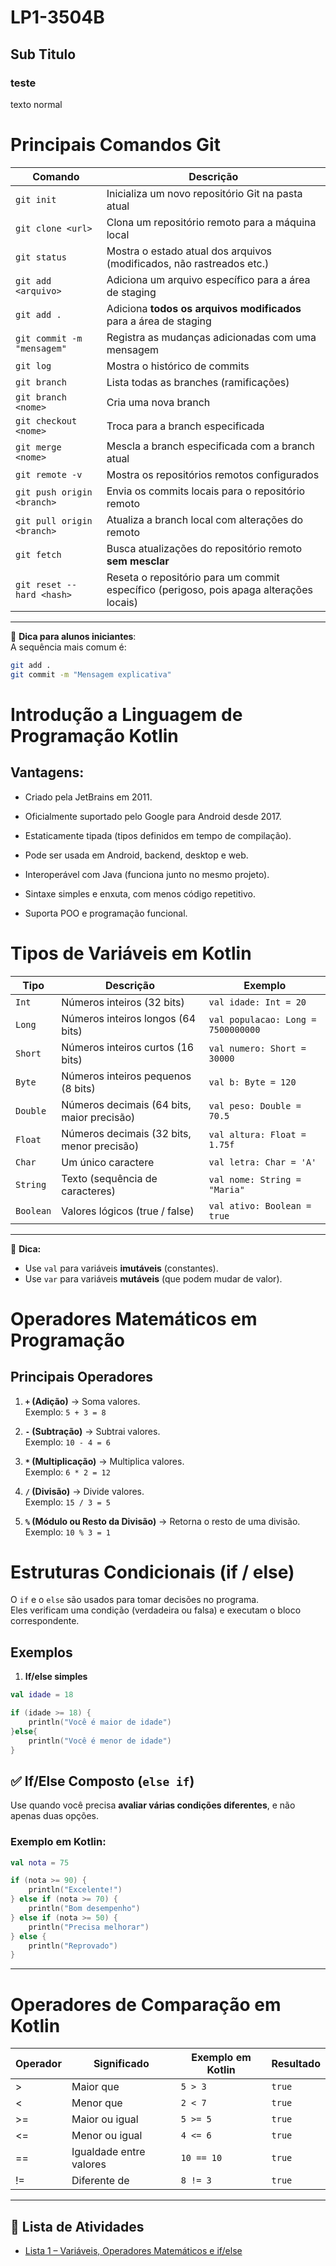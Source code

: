# LP1-3504B
## Sub Titulo
### teste
texto normal

# Principais Comandos Git

| Comando | Descrição |
|---------|-----------|
| `git init` | Inicializa um novo repositório Git na pasta atual |
| `git clone <url>` | Clona um repositório remoto para a máquina local |
| `git status` | Mostra o estado atual dos arquivos (modificados, não rastreados etc.) |
| `git add <arquivo>` | Adiciona um arquivo específico para a área de staging |
| `git add .` | Adiciona **todos os arquivos modificados** para a área de staging |
| `git commit -m "mensagem"` | Registra as mudanças adicionadas com uma mensagem |
| `git log` | Mostra o histórico de commits |
| `git branch` | Lista todas as branches (ramificações) |
| `git branch <nome>` | Cria uma nova branch |
| `git checkout <nome>` | Troca para a branch especificada |
| `git merge <nome>` | Mescla a branch especificada com a branch atual |
| `git remote -v` | Mostra os repositórios remotos configurados |
| `git push origin <branch>` | Envia os commits locais para o repositório remoto |
| `git pull origin <branch>` | Atualiza a branch local com alterações do remoto |
| `git fetch` | Busca atualizações do repositório remoto **sem mesclar** |
| `git reset --hard <hash>` | Reseta o repositório para um commit específico (perigoso, pois apaga alterações locais) |

---

📌 **Dica para alunos iniciantes**:  
A sequência mais comum é:  
```bash
git add .
git commit -m "Mensagem explicativa"
```


# Introdução a Linguagem de Programação Kotlin

## Vantagens:
- Criado pela JetBrains em 2011.

- Oficialmente suportado pelo Google para Android desde 2017.

- Estaticamente tipada (tipos definidos em tempo de compilação).

- Pode ser usada em Android, backend, desktop e web.

- Interoperável com Java (funciona junto no mesmo projeto).

- Sintaxe simples e enxuta, com menos código repetitivo.

- Suporta POO e programação funcional.


# Tipos de Variáveis em Kotlin

| Tipo       | Descrição | Exemplo |
|------------|-----------|---------|
| `Int`      | Números inteiros (32 bits) | `val idade: Int = 20` |
| `Long`     | Números inteiros longos (64 bits) | `val populacao: Long = 7500000000` |
| `Short`    | Números inteiros curtos (16 bits) | `val numero: Short = 30000` |
| `Byte`     | Números inteiros pequenos (8 bits) | `val b: Byte = 120` |
| `Double`   | Números decimais (64 bits, maior precisão) | `val peso: Double = 70.5` |
| `Float`    | Números decimais (32 bits, menor precisão) | `val altura: Float = 1.75f` |
| `Char`     | Um único caractere | `val letra: Char = 'A'` |
| `String`   | Texto (sequência de caracteres) | `val nome: String = "Maria"` |
| `Boolean`  | Valores lógicos (true / false) | `val ativo: Boolean = true` |

---

📌 **Dica:**  
- Use `val` para variáveis **imutáveis** (constantes).  
- Use `var` para variáveis **mutáveis** (que podem mudar de valor).  

# Operadores Matemáticos em Programação

## Principais Operadores

1. **`+` (Adição)** → Soma valores.  
   Exemplo: `5 + 3 = 8`

2. **`-` (Subtração)** → Subtrai valores.  
   Exemplo: `10 - 4 = 6`

3. **`*` (Multiplicação)** → Multiplica valores.  
   Exemplo: `6 * 2 = 12`

4. **`/` (Divisão)** → Divide valores.  
   Exemplo: `15 / 3 = 5`

5. **`%` (Módulo ou Resto da Divisão)** → Retorna o resto de uma divisão.  
   Exemplo: `10 % 3 = 1`


# Estruturas Condicionais (if / else)

O `if` e o `else` são usados para tomar decisões no programa.  
Eles verificam uma condição (verdadeira ou falsa) e executam o bloco correspondente.

## Exemplos

1. **If/else simples**  
```kotlin
val idade = 18

if (idade >= 18) {
    println("Você é maior de idade")
}else{
    println("Você é menor de idade")
}
```
## ✅ If/Else Composto (`else if`)

Use quando você precisa **avaliar várias condições diferentes**, e não apenas duas opções.

### Exemplo em Kotlin:
```kotlin
val nota = 75

if (nota >= 90) {
    println("Excelente!")
} else if (nota >= 70) {
    println("Bom desempenho")
} else if (nota >= 50) {
    println("Precisa melhorar")
} else {
    println("Reprovado")
}
```
---
# Operadores de Comparação em Kotlin

| Operador | Significado             | Exemplo em Kotlin   | Resultado |
|----------|-------------------------|---------------------|-----------|
| >        | Maior que               | `5 > 3`             | `true`    |
| <        | Menor que               | `2 < 7`             | `true`    |
| >=       | Maior ou igual          | `5 >= 5`            | `true`    |
| <=       | Menor ou igual          | `4 <= 6`            | `true`    |
| ==       | Igualdade entre valores | `10 == 10`          | `true`    |
| !=       | Diferente de            | `8 != 3`            | `true`    |


---

## 📂 Lista de Atividades
- [Lista 1 – Variáveis, Operadores Matemáticos e if/else](https://docs.google.com/document/d/1pfy5TH6OVX3XXufT9q3VN0aSqXCmTJGxGbD22tK6Ixw/edit?usp=sharing)
